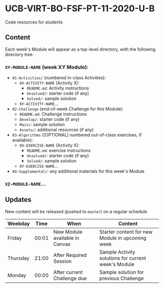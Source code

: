 # UCB-VIRT-BO-FSF-PT-11-2020-U-B
Code resources for students

## Content
Each week's Module will appear as a top-level directory,
with the following directory tree:

### `XY-MODULE-NAME` (week XY Module):
* `01-Activities/` (numbered in-class Activities):
  * `0X-ACTIVITY-NAME` (Activity X):
    * `README.md`: Activity instructions
    * `Unsolved/`:  starter code (if any)
    * `Solved/`: sample solution
  * `0Y-ACTIVITY-NAME`...
* `02-Challenge` (end-of-week Challenge for this Module):
  * `README.md`: Challenge instructions
  * `Develop/`: starter code (if any)
  * `Main/`: sample solution
  * `Assets/`: additional resources (if any)
* `03-Algorithms` ([OPTIONAL] numbered out-of-class exercises, if available):
  * `0X-EXERCISE-NAME` (Activity X):
    * `README.md`: exercise instructions
    * `Unsolved/`:  starter code (if any)
    * `Solved/`: sample solution
  * `0Y-EXERCISE-NAME`...
* `04-Supplemental/`: any additional materials for this week's Module

### `XZ-MODULE-NAME`...

## Updates
New content will be released (pushed to `master`) on a regular schedule

| Weekday  | Time  | When | Content |
| -------- | ----- | ---- | ------- |
| Friday   | 00:01 | New Module available in Canvas | Starter content for new Module in upcoming week |
| Thursday | 21:00 | After Required Session | Sample Activity solutions for current week's Module |
| Monday   | 00:00 | After current Challenge due | Sample solution for previous Challenge |
